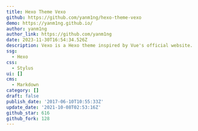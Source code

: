 ```yaml
---
title: Hexo Theme Vexo
github: https://github.com/yanm1ng/hexo-theme-vexo
demo: https://yanm1ng.github.io/
author: yanm1ng
author_link: https://github.com/yanm1ng
date: 2023-11-30T16:54:34.526Z
description: Vexo is a Hexo theme inspired by Vue's official website.
ssg:
  - Hexo
css:
  - Stylus
ui: []
cms:
  - Markdown
category: []
draft: false
publish_date: '2017-06-10T10:55:33Z'
update_date: '2021-10-08T02:53:16Z'
github_star: 616
github_fork: 128
---
```

